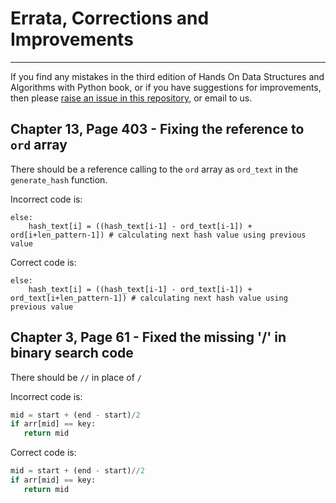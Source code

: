 # Errata, Corrections and Improvements
----------------------------------------------------
If you find any mistakes in the third edition of Hands On Data Structures and Algorithms with Python book, or if you have suggestions for improvements, then please [raise an issue in this repository]([https://github.com/PacktPublishing/JavaScript-from-Beginner-to-Professional/issues](https://github.com/PacktPublishing/Hands-On-Data-Structures-and-Algorithms-with-Python-Third-Edition/issues)), or email to us.

## Chapter 13, Page 403 - Fixing the reference to `ord` array

There should be a reference calling to the `ord` array as `ord_text` in the `generate_hash` function.

Incorrect code is:
```
else:
    hash_text[i] = ((hash_text[i-1] - ord_text[i-1]) + ord[i+len_pattern-1]) # calculating next hash value using previous value
```
Correct code is:
```
else:
    hash_text[i] = ((hash_text[i-1] - ord_text[i-1]) + ord_text[i+len_pattern-1]) # calculating next hash value using previous value
```

## Chapter 3, Page 61 - Fixed the missing '/' in **binary search** code

There should be `//` in place of `/`

Incorrect code is:
```python
mid = start + (end - start)/2
if arr[mid] == key:  
   return mid
```
Correct code is:
```python
mid = start + (end - start)//2
if arr[mid] == key:  
   return mid
```
